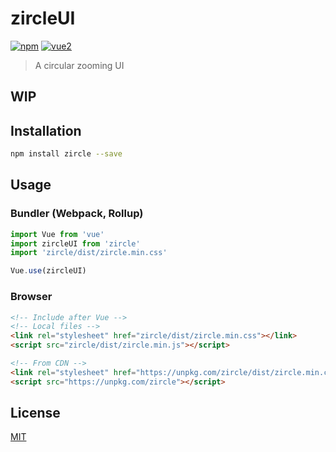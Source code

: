 # zircleUI

[![npm](https://img.shields.io/npm/v/zircle.svg)](https://www.npmjs.com/package/zircle) [![vue2](https://img.shields.io/badge/vue-2.x-brightgreen.svg)](https://vuejs.org/)

> A circular zooming UI

## WIP

## Installation

```bash
npm install zircle --save 
```

## Usage

### Bundler (Webpack, Rollup)

```js
import Vue from 'vue'
import zircleUI from 'zircle'
import 'zircle/dist/zircle.min.css'

Vue.use(zircleUI)
```

### Browser

```html
<!-- Include after Vue -->
<!-- Local files -->
<link rel="stylesheet" href="zircle/dist/zircle.min.css"></link>
<script src="zircle/dist/zircle.min.js"></script>

<!-- From CDN -->
<link rel="stylesheet" href="https://unpkg.com/zircle/dist/zircle.min.css"></link>
<script src="https://unpkg.com/zircle"></script>
```

## License

[MIT](http://opensource.org/licenses/MIT)